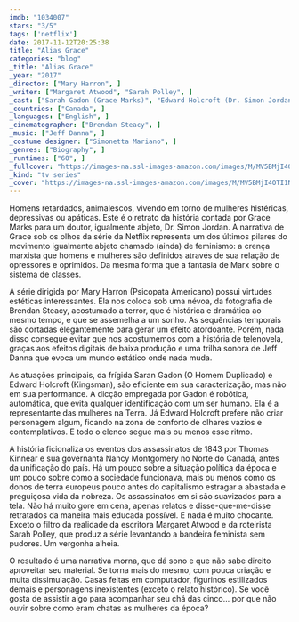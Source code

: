 ```yaml
---
imdb: "1034007"
stars: "3/5"
tags: ['netflix']
date: 2017-11-12T20:25:38
title: "Alias Grace"
categories: "blog"
_title: "Alias Grace"
_year: "2017"
_director: ["Mary Harron", ]
_writer: ["Margaret Atwood", "Sarah Polley", ]
_cast: ["Sarah Gadon (Grace Marks)", "Edward Holcroft (Dr. Simon Jordan)", "Rebecca Liddiard (Mary Whitney)", "Zachary Levi (Jeremiah Pontelli)", "Kerr Logan (James McDermott)", "David Cronenberg (Reverend Verringer / ...)", "Paul Gross (Thomas Kinnear)", "Anna Paquin (Nancy Montgomery)", "Sarah Manninen (Mrs. Humphrey)", ]
_countries: ["Canada", ]
_languages: ["English", ]
_cinematographer: ["Brendan Steacy", ]
_music: ["Jeff Danna", ]
_costume designer: ["Simonetta Mariano", ]
_genres: ["Biography", ]
_runtimes: ["60", ]
_fullcover: "https://images-na.ssl-images-amazon.com/images/M/MV5BMjI4OTI1NTkwNV5BMl5BanBnXkFtZTgwMDc0ODc0MzI@.jpg"
_kind: "tv series"
_cover: "https://images-na.ssl-images-amazon.com/images/M/MV5BMjI4OTI1NTkwNV5BMl5BanBnXkFtZTgwMDc0ODc0MzI@._V1._SX93_SY140_.jpg"
---
```

Homens retardados, animalescos, vivendo em torno de mulheres histéricas, depressivas ou apáticas. Este é o retrato da história contada por Grace Marks para um doutor, igualmente abjeto, Dr. Simon Jordan. A narrativa de Grace sob os olhos da série da Netflix representa um dos últimos pilares do movimento igualmente abjeto chamado (ainda) de feminismo: a crença marxista que homens e mulheres são definidos através de sua relação de opressores e oprimidos. Da mesma forma que a fantasia de Marx sobre o sistema de classes.

A série dirigida por Mary Harron (Psicopata Americano) possui virtudes estéticas interessantes. Ela nos coloca sob uma névoa, da fotografia de Brendan Steacy, acostumado a terror, que é histórica e dramática ao mesmo tempo, e que se assemelha a um sonho. As sequências temporais são cortadas elegantemente para gerar um efeito atordoante. Porém, nada disso consegue evitar que nos acostumemos com a história de telenovela, graças aos efeitos digitais de baixa produção e uma trilha sonora de Jeff Danna que evoca um mundo estático onde nada muda.

As atuações principais, da frígida Saran Gadon (O Homem Duplicado) e Edward Holcroft (Kingsman), são eficiente em sua caracterização, mas não em sua performance. A dicção empregada por Gadon é robótica, automática, que evita qualquer identificação com um ser humano. Ela é a representante das mulheres na Terra. Já Edward Holcroft prefere não criar personagem algum, ficando na zona de conforto de olhares vazios e contemplativos. E todo o elenco segue mais ou menos esse ritmo.

A história ficionaliza os eventos dos assassinatos de 1843 por Thomas Kinnear e sua governanta Nancy Montgomery no Norte do Canadá, antes da unificação do país. Há um pouco sobre a situação política da época e um pouco sobre como a sociedade funcionava, mais ou menos como os donos de terra europeus pouco antes do capitalismo estragar a abastada e preguiçosa vida da nobreza. Os assassinatos em si são suavizados para a tela. Não há muito gore em cena, apenas relatos e disse-que-me-disse retratados da maneira mais educada possível. E nada é muito chocante. Exceto o filtro da realidade da escritora Margaret Atwood e da roteirista Sarah Polley, que produz a série levantando a bandeira feminista sem pudores. Um vergonha alheia.

O resultado é uma narrativa morna, que dá sono e que não sabe direito aproveitar seu material. Se torna mais do mesmo, com pouca criação e muita dissimulação. Casas feitas em computador, figurinos estilizados demais e personagens inexistentes (exceto o relato histórico). Se você gosta de assistir algo para acompanhar seu chá das cinco... por que não ouvir sobre como eram chatas as mulheres da época?
